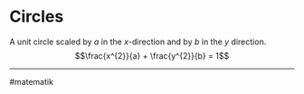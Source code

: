 # Circles

A unit circle scaled by $a$ in the $x$-direction and by $b$ in the $y$ direction.
$$\frac{x^{2}}{a} + \frac{y^{2}}{b} = 1$$





---
#matematik 